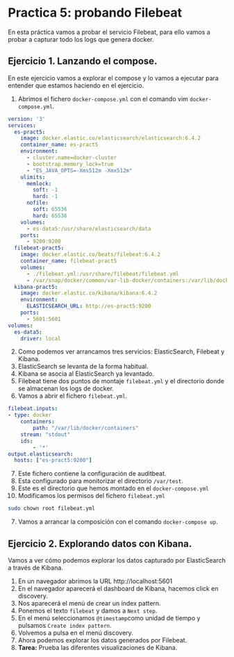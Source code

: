 # Practica 5: probando Filebeat

En esta práctica vamos a probar el servicio Filebeat, para ello vamos a probar a capturar todo los logs que genera docker.

## Ejercicio 1. Lanzando el compose.

En este ejercicio vamos a explorar el compose y lo vamos a ejecutar para entender que estamos haciendo en el ejercicio.

1. Abrimos el fichero `docker-compose.yml` con el comando vim `docker-compose.yml`.

```yaml
version: '3'
services:
  es-pract5:
    image: docker.elastic.co/elasticsearch/elasticsearch:6.4.2
    container_name: es-pract5
    environment:
      - cluster.name=docker-cluster
      - bootstrap.memory_lock=true
      - "ES_JAVA_OPTS=-Xms512m -Xmx512m"
    ulimits:
      memlock:
        soft: -1
        hard: -1
      nofile:
        soft: 65536
        hard: 65536
    volumes:
      - es-data5:/usr/share/elasticsearch/data
    ports:
      - 9200:9200
  filebeat-pract5:
    image: docker.elastic.co/beats/filebeat:6.4.2
    container_name: filebeat-pract5
    volumes:
      - ./filebeat.yml:/usr/share/filebeat/filebeat.yml
      - /var/snap/docker/common/var-lib-docker/containers:/var/lib/docker/containers
  kibana-pract5:
    image: docker.elastic.co/kibana/kibana:6.4.2
    environment:
      ELASTICSEARCH_URL: http://es-pract5:9200
    ports:
      - 5601:5601
volumes:
  es-data5:
    driver: local
```

2. Como podemos ver arrancamos tres servicios: ElasticSearch, Filebeat y Kibana.
3. ElasticSearch se levanta de la forma habitual.
4. Kibana se asocia al ElasticSearch ya levantado.
5. Filebeat tiene dos puntos de montaje `filebeat.yml` y el directorio donde se almacenan los logs de docker.
6. Vamos a abrir el fichero `filebeat.yml`.

```yaml
filebeat.inputs:
- type: docker
	containers:
		path: "/var/lib/docker/containers"
  	stream: "stdout"
  	ids:
  		- '*'
output.elasticsearch:
  hosts: ["es-pract5:9200"]
```

7. Este fichero contiene la configuración de auditbeat.
8. Esta configurado para monitorizar el directorio `/var/test`.
9. Este es el directorio que hemos montado en el `docker-compose.yml`
10. Modificamos los permisos del fichero `filebeat.yml` 

```bash
sudo chown root filebeat.yml
```

7. Vamos a arrancar la composición con el comando `docker-compose up`.

## Ejercicio 2. Explorando datos con Kibana.

Vamos a ver cómo podemos explorar los datos capturado por ElasticSearch a través de Kibana.

1. En un navegador abrimos la URL http://localhost:5601
2. En el navegador aparecerá el dashboard de Kibana, hacemos click en discovery.
3. Nos aparecerá el menú de crear un índex pattern.
4. Ponemos el texto `filebeat` y damos a `Next step`.
5. En el menú seleccionamos `@timestamp`como unidad de tiempo y pulsamos `Create index pattern`.
6. Volvemos a pulsa en el menú discovery.
7. Ahora podemos explorar los datos generados por Filebeat.
8. **Tarea:** Prueba las diferentes visualizaciones de Kibana.